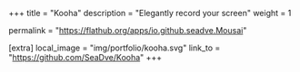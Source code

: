 +++
title = "Kooha"
description = "Elegantly record your screen"
weight = 1

permalink = "https://flathub.org/apps/io.github.seadve.Mousai"

[extra]
local_image = "img/portfolio/kooha.svg"
link_to = "https://github.com/SeaDve/Kooha"
+++

